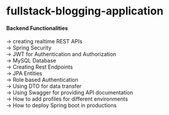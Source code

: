 # fullstack-blogging-application

#### Backend Functionalities
-> creating realtime REST APIs <br>
-> Spring Security <br>
-> JWT for Authentication and Authorization <br>
-> MySQL Database <br>
-> Creating Rest Endpoints <br>
-> JPA Entities <br>
-> Role based Authentication <br>
-> Using DTO for data transfer <br>
-> Using Swagger for providing API documentation <br>
-> How to add profiles for  different environments <br>
-> How to deploy Spring boot in productions <br>
